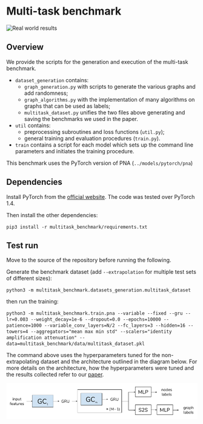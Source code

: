 # Multi-task benchmark

<img src="https://raw.githubusercontent.com/lukecavabarrett/pna/master/multitask_benchmark/images/multitask_results.png" alt="Real world results" width="500"/>

## Overview

We provide the scripts for the generation and execution of the multi-task benchmark.
- `dataset_generation` contains:
  - `graph_generation.py` with scripts to generate the various graphs and add randomness;
  - `graph_algorithms.py` with the implementation of many algorithms on graphs that can be used as labels;
  - `multitask_dataset.py` unifies the two files above generating and saving the benchmarks we used in the paper.
- `util` contains:
  - preprocessing subroutines and loss functions (`util.py`);
  - general training and evaluation procedures (`train.py`).
- `train` contains a script for each model which sets up the command line parameters and initiates the training procedure. 
  
This benchmark uses the PyTorch version of PNA (`../models/pytorch/pna`)

## Dependencies
Install PyTorch from the [official website](https://pytorch.org/). The code was tested over PyTorch 1.4.

Then install the other dependencies:
```
pip3 install -r multitask_benchmark/requirements.txt
```

## Test run

Move to the source of the repository before running the following.

Generate the benchmark dataset (add `--extrapolation` for multiple test sets of different sizes):
```
python3 -m multitask_benchmark.datasets_generation.multitask_dataset
```

then run the training:
```
python3 -m multitask_benchmark.train.pna --variable --fixed --gru --lr=0.003 --weight_decay=1e-6 --dropout=0.0 --epochs=10000 --patience=1000 --variable_conv_layers=N/2 --fc_layers=3 --hidden=16 --towers=4 --aggregators="mean max min std" --scalers="identity amplification attenuation" --data=multitask_benchmark/data/multitask_dataset.pkl
```

The command above uses the hyperparameters tuned for the non-extrapolating dataset and the architecture outlined in the diagram below. For more details on the architecture, how the hyperparameters were tuned and the results collected refer to our [paper](https://arxiv.org/abs/2004.05718).

![architecture](images/architecture.png)